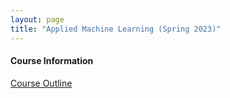 ```yaml
---
layout: page
title: "Applied Machine Learning (Spring 2023)"
---
```


#### Course Information

[Course Outline](/courses/vector-calculus/Sample_Course_Outline.pdf)
